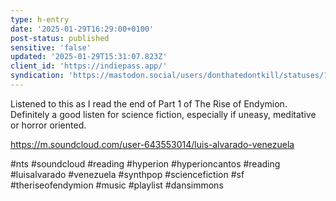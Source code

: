 ```yaml
---
type: h-entry
date: '2025-01-29T16:29:00+0100'
post-status: published
sensitive: 'false'
updated: '2025-01-29T15:31:07.823Z'
client_id: 'https://indiepass.app/'
syndication: 'https://mastodon.social/users/donthatedontkill/statuses/113912358648419643'
---
```

Listened to this as I read the end of Part 1 of The Rise of Endymion. Definitely a good listen for science fiction, especially if uneasy, meditative or horror oriented. 

https://m.soundcloud.com/user-643553014/luis-alvarado-venezuela

#nts #soundcloud #reading #hyperion #hyperioncantos #reading #luisalvarado #venezuela #synthpop #sciencefiction #sf #theriseofendymion #music #playlist #dansimmons
